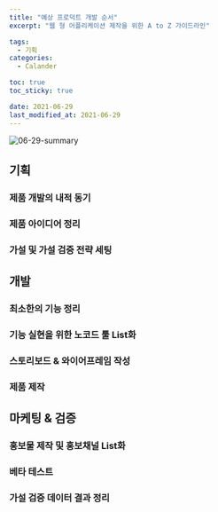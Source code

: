 ```yaml
---
title: "예상 프로덕트 개발 순서"
excerpt: "웹 형 어플리케이션 제작을 위한 A to Z 가이드라인"

tags:
  - 기획
categories:
  - Calander

toc: true
toc_sticky: true

date: 2021-06-29
last_modified_at: 2021-06-29
---
```

![06-29-summary](https://user-images.githubusercontent.com/73425926/123816433-45f1d180-d932-11eb-8fb1-867f039bee7c.jpg)

## 기획
### 제품 개발의 내적 동기
### 제품 아이디어 정리
### 가설 및 가설 검증 전략 세팅

## 개발
### 최소한의 기능 정리 
### 기능 실현을 위한 노코드 툴 List화
### 스토리보드 & 와이어프레임 작성
### 제품 제작
## 마케팅 & 검증
### 홍보물 제작 및 홍보채널 List화
### 베타 테스트
### 가설 검증 데이터 결과 정리